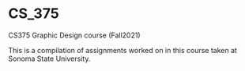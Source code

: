 # CS_375
CS375 Graphic Design course (Fall2021)

This is a compilation of assignments worked on in this course taken at Sonoma State University.
